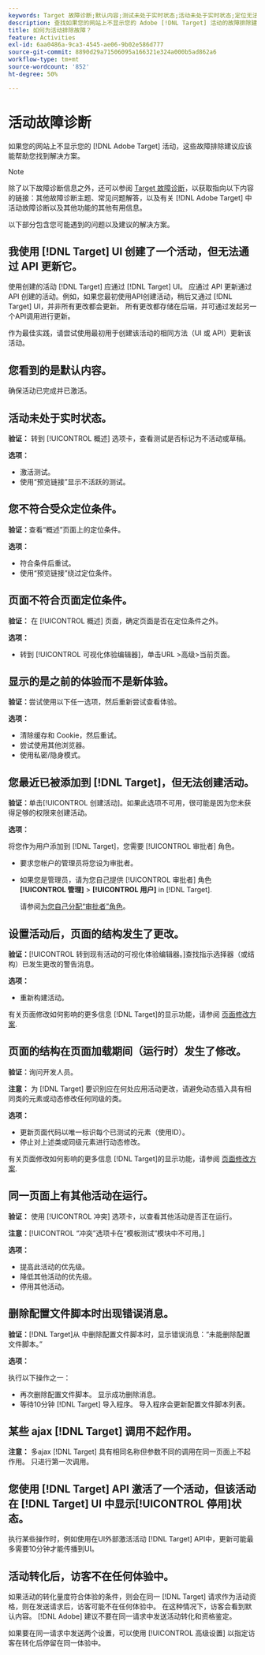 ```yaml
---
keywords: Target 故障诊断;默认内容;测试未处于实时状态;活动未处于实时状态;定位无法运行;显示之前的体验;无法创建活动;创建活动;页面结构发生更改;页面结构已修改;错误消息;删除配置文件脚本时出错;ajax 无法运行
description: 查找如果您的网站上不显示您的 Adobe [!DNL Target] 活动的故障排除建议。
title: 如何为活动排除故障？
feature: Activities
exl-id: 6aa0486a-9ca3-4545-ae06-9b02e586d777
source-git-commit: 8890d29a71506095a166321e324a000b5ad862a6
workflow-type: tm+mt
source-wordcount: '852'
ht-degree: 50%

---
```


# 活动故障诊断

如果您的网站上不显示您的 [!DNL Adobe Target] 活动，这些故障排除建议应该能帮助您找到解决方案。

>[!NOTE]
>
>除了以下故障诊断信息之外，还可以参阅 [Target 故障诊断](/help/main/r-troubleshooting-target/troubleshooting-target.md#reference_A9DB82675D044BD8861F6752A4EE6839)，以获取指向以下内容的链接：其他故障诊断主题、常见问题解答，以及有关 [!DNL Adobe Target] 中活动故障诊断以及其他功能的其他有用信息。

以下部分包含您可能遇到的问题以及建议的解决方案。

## 我使用 [!DNL Target] UI 创建了一个活动，但无法通过 API 更新它。

使用创建的活动 [!DNL Target] 应通过 [!DNL Target] UI。 应通过 API 更新通过 API 创建的活动。例如，如果您最初使用API创建活动，稍后又通过 [!DNL Target] UI，并非所有更改都会更新。 所有更改都存储在后端，并可通过发起另一个API调用进行更新。

作为最佳实践，请尝试使用最初用于创建该活动的相同方法（UI 或 API）更新该活动。

## 您看到的是默认内容。

确保活动已完成并已激活。

## 活动未处于实时状态。

**验证：** 转到 [!UICONTROL 概述] 选项卡，查看测试是否标记为不活动或草稿。

**选项：**

* 激活测试。
* 使用“预览链接”显示不活跃的测试。

## 您不符合受众定位条件。

**验证：**&#x200B;查看“概述”页面上的定位条件。

**选项：**

* 符合条件后重试。
* 使用“预览链接”绕过定位条件。

## 页面不符合页面定位条件。

**验证：** 在 [!UICONTROL 概述] 页面，确定页面是否在定位条件之外。

**选项：**

* 转到 [!UICONTROL 可视化体验编辑器]，单击URL >高级>当前页面。

## 显示的是之前的体验而不是新体验。

**验证：**&#x200B;尝试使用以下任一选项，然后重新尝试查看体验。

**选项：**

* 清除缓存和 Cookie，然后重试。
* 尝试使用其他浏览器。
* 使用私密/隐身模式。

## 您最近已被添加到 [!DNL Target]，但无法创建活动。

**验证：**&#x200B;单击[!UICONTROL 创建活动]。如果此选项不可用，很可能是因为您未获得足够的权限来创建活动。

**选项：**

将您作为用户添加到 [!DNL Target]，您需要 [!UICONTROL 审批者] 角色。

* 要求您帐户的管理员将您设为审批者。
* 如果您是管理员，请为您自己提供 [!UICONTROL 审批者] 角色 **[!UICONTROL 管理]** > **[!UICONTROL 用户]** in [!DNL Target].

   请参阅[为您自己分配“审批者”角色](/help/main/administrating-target/start-target.md#task_15CAA437A71444E2932B333D5E66A3C7)。

## 设置活动后，页面的结构发生了更改。

**验证：**[!UICONTROL 转到现有活动的可视化体验编辑器。]查找指示选择器（或结构）已发生更改的警告消息。

**选项：**

* 重新构建活动。

有关页面修改如何影响的更多信息 [!DNL Target]的显示功能，请参阅 [页面修改方案](/help/main/c-experiences/c-visual-experience-composer/r-troubleshoot-composer/vec-scenarios.md#concept_A458A95F65B4401588016683FB1694DB).

## 页面的结构在页面加载期间（运行时）发生了修改。

**验证：**&#x200B;询问开发人员。

**注意：** 为 [!DNL Target] 要识别应在何处应用活动更改，请避免动态插入具有相同类的元素或动态修改任何同级的类。

**选项：**

* 更新页面代码以唯一标识每个已测试的元素（使用ID）。
* 停止对上述类或同级元素进行动态修改。

有关页面修改如何影响的更多信息 [!DNL Target]的显示功能，请参阅 [页面修改方案](/help/main/c-experiences/c-visual-experience-composer/r-troubleshoot-composer/vec-scenarios.md#concept_A458A95F65B4401588016683FB1694DB).

## 同一页面上有其他活动在运行。

**验证：** 使用 [!UICONTROL 冲突] 选项卡，以查看其他活动是否正在运行。

**注意：**[!UICONTROL “冲突”选项卡在“模板测试”模块中不可用。]

**选项：**

* 提高此活动的优先级。
* 降低其他活动的优先级。
* 停用其他活动。

## 删除配置文件脚本时出现错误消息。

**验证：**[!DNL Target]从 中删除配置文件脚本时，显示错误消息：“未能删除配置文件脚本。”

**选项：**

执行以下操作之一：

* 再次删除配置文件脚本。 显示成功删除消息。
* 等待10分钟 [!DNL Target] 导入程序。 导入程序会更新配置文件脚本列表。

## 某些 ajax [!DNL Target] 调用不起作用。

**注意：** 多ajax [!DNL Target] 具有相同名称但参数不同的调用在同一页面上不起作用。 只进行第一次调用。

## 您使用 [!DNL Target] API 激活了一个活动，但该活动在 [!DNL Target] UI 中显示[!UICONTROL 停用]状态。

执行某些操作时，例如使用在UI外部激活活动 [!DNL Target] API中，更新可能最多需要10分钟才能传播到UI。

## 活动转化后，访客不在任何体验中。

如果活动的转化量度符合体验的条件，则会在同一 [!DNL Target] 请求作为活动资格，则在发送请求后，访客可能不在任何体验中。 在这种情况下，访客会看到默认内容。 [!DNL Adobe] 建议不要在同一请求中发送活动转化和资格鉴定。

如果要在同一请求中发送两个设置，可以使用 [!UICONTROL 高级设置] 以指定访客在转化后停留在同一体验中。
